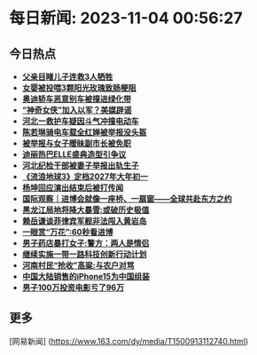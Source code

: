 
# 每日新闻: 2023-11-04 00:56:27
## 今日热点

- **[父亲目睹儿子连救3人牺牲](https://www.163.com/search?keyword=%E7%88%B6%E4%BA%B2%E7%9B%AE%E7%9D%B9%E5%84%BF%E5%AD%90%E8%BF%9E%E6%95%913%E4%BA%BA%E7%89%BA%E7%89%B2)**
- **[女婴被投喂3颗阳光玫瑰致肠梗阻](https://www.163.com/search?keyword=%E5%A5%B3%E5%A9%B4%E8%A2%AB%E6%8A%95%E5%96%823%E9%A2%97%E9%98%B3%E5%85%89%E7%8E%AB%E7%91%B0%E8%87%B4%E8%82%A0%E6%A2%97%E9%98%BB)**
- **[奥迪轿车恶意别车被撞进绿化带](https://www.163.com/search?keyword=%E5%A5%A5%E8%BF%AA%E8%BD%BF%E8%BD%A6%E6%81%B6%E6%84%8F%E5%88%AB%E8%BD%A6%E8%A2%AB%E6%92%9E%E8%BF%9B%E7%BB%BF%E5%8C%96%E5%B8%A6)**
- **[“神奇女侠”加入以军？美媒辟谣](https://www.163.com/search?keyword=%E2%80%9C%E7%A5%9E%E5%A5%87%E5%A5%B3%E4%BE%A0%E2%80%9D%E5%8A%A0%E5%85%A5%E4%BB%A5%E5%86%9B%EF%BC%9F%E7%BE%8E%E5%AA%92%E8%BE%9F%E8%B0%A3)**
- **[河北一救护车疑因斗气冲撞电动车](https://www.163.com/search?keyword=%E6%B2%B3%E5%8C%97%E4%B8%80%E6%95%91%E6%8A%A4%E8%BD%A6%E7%96%91%E5%9B%A0%E6%96%97%E6%B0%94%E5%86%B2%E6%92%9E%E7%94%B5%E5%8A%A8%E8%BD%A6)**
- **[陈若琳骑电车载全红婵被举报没头盔](https://www.163.com/search?keyword=%E9%99%88%E8%8B%A5%E7%90%B3%E9%AA%91%E7%94%B5%E8%BD%A6%E8%BD%BD%E5%85%A8%E7%BA%A2%E5%A9%B5%E8%A2%AB%E4%B8%BE%E6%8A%A5%E6%B2%A1%E5%A4%B4%E7%9B%94)**
- **[被举报与女子暧昧副市长被免职](https://www.163.com/search?keyword=%E8%A2%AB%E4%B8%BE%E6%8A%A5%E4%B8%8E%E5%A5%B3%E5%AD%90%E6%9A%A7%E6%98%A7%E5%89%AF%E5%B8%82%E9%95%BF%E8%A2%AB%E5%85%8D%E8%81%8C)**
- **[迪丽热巴ELLE盛典造型引争议](https://www.163.com/search?keyword=%E8%BF%AA%E4%B8%BD%E7%83%AD%E5%B7%B4ELLE%E7%9B%9B%E5%85%B8%E9%80%A0%E5%9E%8B%E5%BC%95%E4%BA%89%E8%AE%AE)**
- **[河北纪检干部被妻子举报出轨生子](https://www.163.com/search?keyword=%E6%B2%B3%E5%8C%97%E7%BA%AA%E6%A3%80%E5%B9%B2%E9%83%A8%E8%A2%AB%E5%A6%BB%E5%AD%90%E4%B8%BE%E6%8A%A5%E5%87%BA%E8%BD%A8%E7%94%9F%E5%AD%90)**
- **[《流浪地球3》定档2027年大年初一](https://www.163.com/search?keyword=%E3%80%8A%E6%B5%81%E6%B5%AA%E5%9C%B0%E7%90%833%E3%80%8B%E5%AE%9A%E6%A1%A32027%E5%B9%B4%E5%A4%A7%E5%B9%B4%E5%88%9D%E4%B8%80)**
- **[杨坤回应演出结束后被打传闻](https://www.163.com/search?keyword=%E6%9D%A8%E5%9D%A4%E5%9B%9E%E5%BA%94%E6%BC%94%E5%87%BA%E7%BB%93%E6%9D%9F%E5%90%8E%E8%A2%AB%E6%89%93%E4%BC%A0%E9%97%BB)**
- **[国际观察｜进博会就像一座桥、一扇窗——全球共赴东方之约](https://www.163.com/search?keyword=%E5%9B%BD%E9%99%85%E8%A7%82%E5%AF%9F%EF%BD%9C%E8%BF%9B%E5%8D%9A%E4%BC%9A%E5%B0%B1%E5%83%8F%E4%B8%80%E5%BA%A7%E6%A1%A5%E3%80%81%E4%B8%80%E6%89%87%E7%AA%97%E2%80%94%E2%80%94%E5%85%A8%E7%90%83%E5%85%B1%E8%B5%B4%E4%B8%9C%E6%96%B9%E4%B9%8B%E7%BA%A6)**
- **[黑龙江局地将降大暴雪:或破历史极值](https://www.163.com/search?keyword=%E9%BB%91%E9%BE%99%E6%B1%9F%E5%B1%80%E5%9C%B0%E5%B0%86%E9%99%8D%E5%A4%A7%E6%9A%B4%E9%9B%AA+%E6%88%96%E7%A0%B4%E5%8E%86%E5%8F%B2%E6%9E%81%E5%80%BC)**
- **[赖岳谦谈菲律宾军舰非法闯入黄岩岛](https://www.163.com/search?keyword=%E8%B5%96%E5%B2%B3%E8%B0%A6%E8%B0%88%E8%8F%B2%E5%BE%8B%E5%AE%BE%E5%86%9B%E8%88%B0%E9%9D%9E%E6%B3%95%E9%97%AF%E5%85%A5%E9%BB%84%E5%B2%A9%E5%B2%9B)**
- **[一眼赏“万花”:60秒看进博](https://www.163.com/search?keyword=%E4%B8%80%E7%9C%BC%E8%B5%8F%E2%80%9C%E4%B8%87%E8%8A%B1%E2%80%9D+60%E7%A7%92%E7%9C%8B%E8%BF%9B%E5%8D%9A)**
- **[男子药店暴打女子:警方：两人是情侣](https://www.163.com/search?keyword=%E7%94%B7%E5%AD%90%E8%8D%AF%E5%BA%97%E6%9A%B4%E6%89%93%E5%A5%B3%E5%AD%90+%E8%AD%A6%E6%96%B9%EF%BC%9A%E4%B8%A4%E4%BA%BA%E6%98%AF%E6%83%85%E4%BE%A3)**
- **[继续实施一带一路科技创新行动计划](https://www.163.com/search?keyword=%E7%BB%A7%E7%BB%AD%E5%AE%9E%E6%96%BD%E4%B8%80%E5%B8%A6%E4%B8%80%E8%B7%AF%E7%A7%91%E6%8A%80%E5%88%9B%E6%96%B0%E8%A1%8C%E5%8A%A8%E8%AE%A1%E5%88%92)**
- **[河南村民“抢收”高粱:与农户对骂](https://www.163.com/search?keyword=%E6%B2%B3%E5%8D%97%E6%9D%91%E6%B0%91%E2%80%9C%E6%8A%A2%E6%94%B6%E2%80%9D%E9%AB%98%E7%B2%B1+%E4%B8%8E%E5%86%9C%E6%88%B7%E5%AF%B9%E9%AA%82)**
- **[中国大陆销售的iPhone15为中国组装](https://www.163.com/search?keyword=%E4%B8%AD%E5%9B%BD%E5%A4%A7%E9%99%86%E9%94%80%E5%94%AE%E7%9A%84iPhone15%E4%B8%BA%E4%B8%AD%E5%9B%BD%E7%BB%84%E8%A3%85)**
- **[男子100万投资电影亏了96万](https://www.163.com/search?keyword=%E7%94%B7%E5%AD%90100%E4%B8%87%E6%8A%95%E8%B5%84%E7%94%B5%E5%BD%B1%E4%BA%8F%E4%BA%8696%E4%B8%87)**

## 更多
[网易新闻] (https://www.163.com/dy/media/T1500913112740.html)
